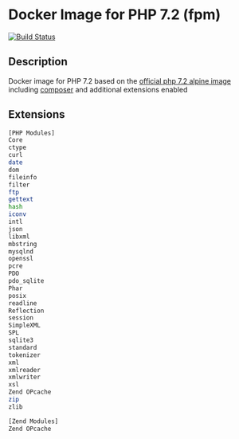 # Docker Image for PHP 7.2 (fpm)
[![Build Status](https://travis-ci.org/tmtde/php72-fpm.svg?branch=master)](https://travis-ci.org/tmtde/php72-fpm)

## Description

Docker image for PHP 7.2 based on the [official php 7.2 alpine image](https://github.com/docker-library/php/tree/master/7.2/alpine3.6/fpm) including [composer](https://getcomposer.org) and additional extensions enabled

## Extensions

```sh
[PHP Modules]
Core
ctype
curl
date
dom
fileinfo
filter
ftp
gettext
hash
iconv
intl
json
libxml
mbstring
mysqlnd
openssl
pcre
PDO
pdo_sqlite
Phar
posix
readline
Reflection
session
SimpleXML
SPL
sqlite3
standard
tokenizer
xml
xmlreader
xmlwriter
xsl
Zend OPcache
zip
zlib

[Zend Modules]
Zend OPcache
```
